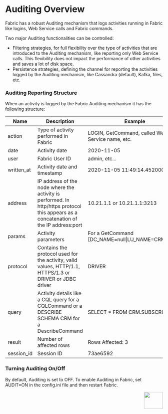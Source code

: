 # Auditing Overview

Fabric has a robust Auditing mechanism that logs activities running in Fabric like logins, Web Service calls and Fabric commands.

Two major Auditing functionalities can be controlled:

-  Filtering strategies, for full flexibility over the type of activities that are introduced to the Auditing mechanism, like reporting only Web Service calls. This flexibility does not impact the performance of other activities and saves a lot of disk space.
-  Persistence strategies, defining the channel for reporting the activities logged by the Auditing mechanism, like Cassandra (default), Kafka, files, etc.

### Auditing Reporting Structure

When an activity is logged by the Fabric Auditing mechanism it has the following structure:

| Name       | Description                                                  | Example                                                  |
| ---------- | ------------------------------------------------------------ | -------------------------------------------------------- |
| action     | Type  of activity performed in Fabric                    | LOGIN, GetCommand, called Web-Service  name, etc.        |
| date       | Activity date                                                | 2020-11-05                                               |
| user       | Fabric User ID                                               | admin, etc...                                            |
| written_at | Activity date and timestamp                                 | 2020-11-05 11:49:14.452000+0000                          |
| address    | IP address of the node where the activity is performed. In http/https protocol this appears as a concatenation of the IP address:port | 10.21.1.1 or 10.21.1.1:3213                              |
| params     | Activity parameters                                           | For a GetCommand [DC_NAME=null\|LU_NAME=CRM\|IID=1] |
| protocol   | Contains the protocol used for the activity, valid values, HTTP/1.1, HTTPS/1.3 or DRIVER or JDBC driver | DRIVER                                                   |
| query      | Activity details like a CQL query for a CQLCommand or a DESCRIBE SCHEMA CRM for a DescribeCommand | SELECT * FROM CRM.SUBSCRIBER                             |
| result     | Number of affected rows                                      | Rows Affected: 3                                         |
| session_id | Session ID                                                   | 73ae6592                                                 |

### Turning Auditing On/Off

By default, Auditing is set to OFF. To enable Auditing in Fabric, set AUDIT=ON in the config.ini file and then restart Fabric.

[<img align="right" width="60" height="54" src="/articles/images/Next.png">](02_filtering_strategy.md) 

